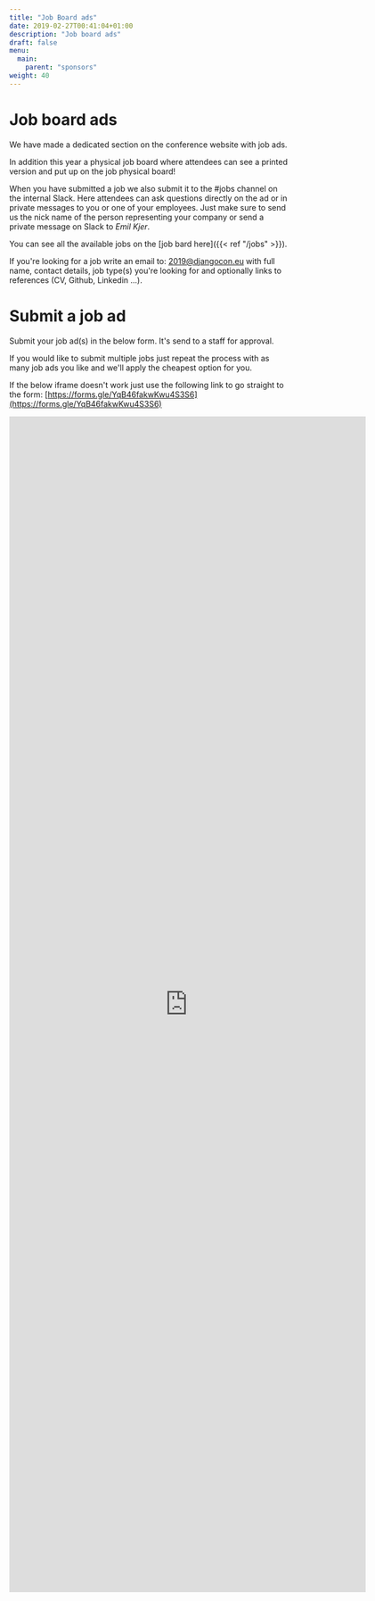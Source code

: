 ```yaml
---
title: "Job Board ads"
date: 2019-02-27T00:41:04+01:00
description: "Job board ads"
draft: false
menu:
  main:
    parent: "sponsors"
weight: 40
---
```

# Job board ads

We have made a dedicated section on the conference website with job ads.

In addition this year a physical job board where attendees can see a printed version and put up on the job physical board!

When you have submitted a job we also submit it to the #jobs channel on the internal Slack. Here attendees can ask questions directly on the ad or in private messages to you or one of your employees. Just make sure to send us the nick name of the person representing your company or send a private message on Slack to *Emil Kjer*.

You can see all the available jobs on the [job bard here]({{< ref "/jobs" >}}).

If you're looking for a job write an email to: <a href="mailto:2019@djangocon.eu">2019@djangocon.eu</a> with full name, contact details, job type(s) you're looking for and optionally links to references (CV, Github, Linkedin ...).


# Submit a job ad

Submit your job ad(s) in the below form. It's send to a staff for approval.

If you would like to submit multiple jobs just repeat the process with as many job ads you like and we'll apply the cheapest option for you.

If the below iframe doesn't work just use the following link to go straight to the form:
[https://forms.gle/YqB46fakwKwu4S3S6](https://forms.gle/YqB46fakwKwu4S3S6)

<iframe src="https://docs.google.com/forms/d/e/1FAIpQLSdbW3DY484i9rUlqfURlI1cGayHDyziqtciTApnmjckBB0BZg/viewform?embedded=true" width="640" height="2108" frameborder="0" marginheight="0" marginwidth="0">Loading...</iframe>

